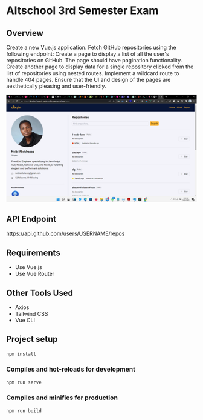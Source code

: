 # Altschool 3rd Semester Exam

## Overview

Create a new Vue.js application.
Fetch GitHub repositories using the following endpoint:
Create a page to display a list of all the user's repositories on GitHub. The page should have pagination functionality.
Create another page to display data for a single repository clicked from the list of repositories using nested routes.
Implement a wildcard route to handle 404 pages.
Ensure that the UI and design of the pages are aesthetically pleasing and user-friendly.

<!-- import image -->
![Alt text](./src/assets/project-image.png "Project Image")

## API Endpoint

<https://api.github.com/users/USERNAME/repos>

## Requirements

- Use Vue.js
- Use Vue Router

## Other Tools Used

- Axios
- Tailwind CSS
- Vue CLI

## Project setup

```
npm install
```

### Compiles and hot-reloads for development

```
npm run serve
```

### Compiles and minifies for production

```
npm run build
```
